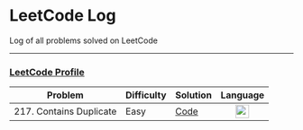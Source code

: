 # LeetCode Log
Log of all problems solved on LeetCode
______
### [LeetCode Profile](https://leetcode.com/0xh3lt0n/)

|  Problem |  Difficulty | Solution | Language |
| ------------ | ------------ | ------------ | ------------ |
|217. Contains Duplicate|Easy|[Code](./containsDuplicate/)| <div align='center'><img width="24px" src="https://cdn.iconscout.com/icon/free/png-256/javascript-2752148-2284965.png"></div> |

